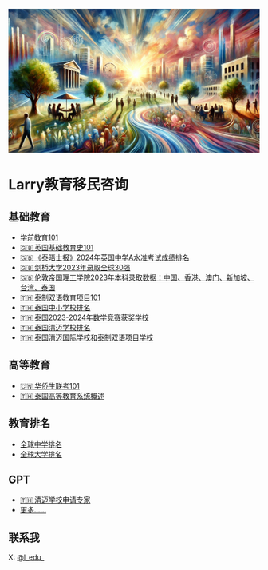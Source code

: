 ![](https://raw.githubusercontent.com/1arry1iu/larryedu/refs/heads/main/Images/Main.webp)

# Larry教育移民咨询

## 基础教育

- [学前教育101](https://x.com/l_edu_/status/1844893677371654612)
- [🇬🇧 英国基础教育史101](https://x.com/l_edu_/status/1844891945413509359)
- [🇬🇧 《泰晤士报》2024年英国中学A水准考试成绩排名](https://x.com/l_edu_/status/1835920524742185378)
- [🇬🇧 剑桥大学2023年录取全球30强](https://x.com/l_edu_/status/1835922653447897282)
- [🇬🇧 伦敦帝国理工学院2023年本科录取数据：中国、香港、澳门、新加坡、台湾、泰国](https://x.com/l_edu_/status/1836061002116579732)
- [🇹🇭 泰制双语教育项目101](https://x.com/l_edu_/status/1844898047567986701)
- [🇹🇭 泰国中小学校排名](https://x.com/l_edu_/status/1841387531881140502)
- [🇹🇭 泰国2023-2024年数学竞赛获奖学校](https://x.com/l_edu_/status/1841385333940002817)
- [🇹🇭 泰国清迈学校排名](https://x.com/l_edu_/status/1840386652256215501)
- [🇹🇭 泰国清迈国际学校和泰制双语项目学校](https://github.com/1arry1iu/larryedu/blob/main/Thailand/Chiang-Mai/Schools.md)

## 高等教育

- [🇨🇳 华侨生联考101](https://x.com/l_edu_/status/1844896125570121798)
- [🇹🇭 泰国高等教育系统概述](https://x.com/shadouxing_cm/status/1827279980042322154)

## 教育排名

- [全球中学排名](https://x.com/l_edu_/status/1845869766151753778)
- [全球大学排名](https://x.com/l_edu_/status/1845870374208393242)

## GPT

- [🇹🇭 清迈学校申请专家](https://x.com/l_edu_/status/1844938712289104373)
- [更多......](https://github.com/1arry1iu/archetype)

## 联系我

X: [@l_edu_](https://x.com/l_edu_)
